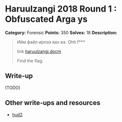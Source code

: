 # Haruulzangi 2018 Round 1 : Obfuscated Arga ys

**Category:** Forensic
**Points:** 350
**Solves:** 18
**Description:**

>Ийм файл ирлээ яах вэ. Ohh f***
>
>
>link [haruulzangi.docm](haruulzangi.docm)
>
>Find the flag.


## Write-up

(TODO)

## Other write-ups and resources

* [hud2](https://zollerzj.blogspot.com/2018/09/2018-1-writeup.html)
